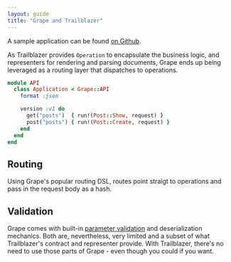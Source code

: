 ```yaml
---
layout: guide
title: "Grape and Trailblazer"
---
```


A sample application can be found [on Github](https://github.com/apotonick/gemgem-grape).

As Trailblazer provides `Operation` to encapsulate the business logic, and representers for rendering and parsing documents, Grape ends up being leveraged as a routing layer that dispatches to operations.

```ruby
module API
  class Application < Grape::API
    format :json

    version :v1 do
      get("posts")  { run!(Post::Show, request) }
      post("posts") { run!(Post::Create, request) }
    end
  end
end
```

## Routing

Using Grape's popular routing DSL, routes point straigt to operations and pass in the request body as a hash.



## Validation

Grape comes with built-in [parameter validation](https://github.com/ruby-grape/grape#parameter-validation-and-coercion) and deserialization mechanics. Both are, nevertheless, very limited and a subset of what Trailblazer's contract and representer provide. With Trailblazer, there's no need to use those parts of Grape - even though you could if you want.


